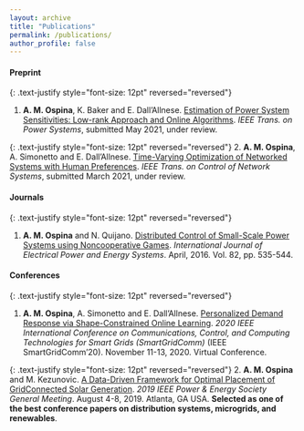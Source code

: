 ```yaml
---
layout: archive
title: "Publications"
permalink: /publications/
author_profile: false
---
```


#### Preprint

{: .text-justify style="font-size: 12pt" reversed="reversed"}
1. **A. M. Ospina**, K. Baker and E. Dall’Allnese. [Estimation of Power System Sensitivities: Low-rank
Approach and Online Algorithms](https://arxiv.org/pdf/2006.16346.pdf). *IEEE Trans. on Power Systems*, submitted May 2021, under review.

{: .text-justify style="font-size: 12pt" reversed="reversed"}
2. **A. M. Ospina**, A. Simonetto and E. Dall’Allnese. [Time-Varying Optimization of Networked Systems with Human Preferences](https://arxiv.org/pdf/2103.13470.pdf). *IEEE Trans. on Control of Network Systems*, submitted March
2021, under review. 


#### Journals

{: .text-justify style="font-size: 12pt" reversed="reversed"}
1. **A. M. Ospina** and N. Quijano. [Distributed Control of Small-Scale Power Systems using Noncooperative Games](https://www.sciencedirect.com/science/article/pii/S0142061516305932). *International Journal of Electrical Power and Energy Systems*. April, 2016. Vol. 82, pp. 535-544.


#### Conferences

{: .text-justify style="font-size: 12pt" reversed="reversed"}
1. **A. M. Ospina**, A. Simonetto and E. Dall’Allnese. [Personalized Demand Response via Shape-Constrained Online Learning](https://ieeexplore.ieee.org/document/9303020). *2020 IEEE International Conference on Communications, Control, and Computing Technologies for Smart Grids (SmartGridComm)* (IEEE SmartGridComm’20). November 11-13, 2020. Virtual Conference.

{: .text-justify style="font-size: 12pt" reversed="reversed"}
2. **A. M. Ospina** and M. Kezunovic. [A Data-Driven Framework for Optimal Placement of GridConnected Solar Generation](https://ieeexplore.ieee.org/document/8974128?signout=success). *2019 IEEE Power & Energy Society General Meeting*. August 4-8, 2019. Atlanta, GA USA. **Selected as one of the best conference papers on distribution systems, microgrids, and renewables**.
